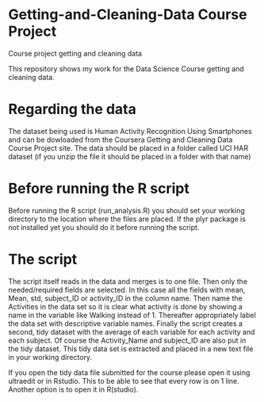 Getting-and-Cleaning-Data Course Project
=========================

Course project getting and cleaning data

This repository shows my work for the Data Science Course getting and cleaning data.

Regarding the data
=========================
The dataset being used is Human Activity Recognition Using Smartphones and can be dowloaded from the Coursera Getting and Cleaning Data Course Project site. 
The data should be placed in a folder called UCI HAR dataset (if you unzip the file it should be placed in a folder with that name)

Before running the R script
=========================
Before running the R script (run_analysis.R) you should set your working directory to the location where the files are placed.
If the plyr package is not installed yet you should do it before running the script.

The script 
=========================
The script itself reads in the data and merges is to one file.
Then only the needed/required fields are selected. In this case all the fields with mean, Mean, std, subject_ID or activity_ID in the column name. Then name the Activities in the data set so it is clear what activity is done by showing a name in the variable like Walking instead of 1. Thereafter  appropriately label the data set with descriptive variable names.
Finally the script creates a second, tidy dataset with the average of each variable for each activity and each subject.
Of course the Activity_Name and subject_ID are also put in the tidy dataset.
This tidy data set is extracted and placed in a new text file in your working directory.

If you open the tidy data file submitted for the course please open it using ultraedit or in Rstudio. This to be able to see that every row is on 1 line. Another option is to open it in R(studio).
